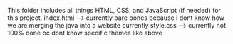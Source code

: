 This folder includes all things HTML, CSS, and JavaScript (if needed) for this project. 
index.html --> currently bare bones because i dont know how we are merging the java into a website currently
style.css --> currently not 100% done bc dont know specific themes like above